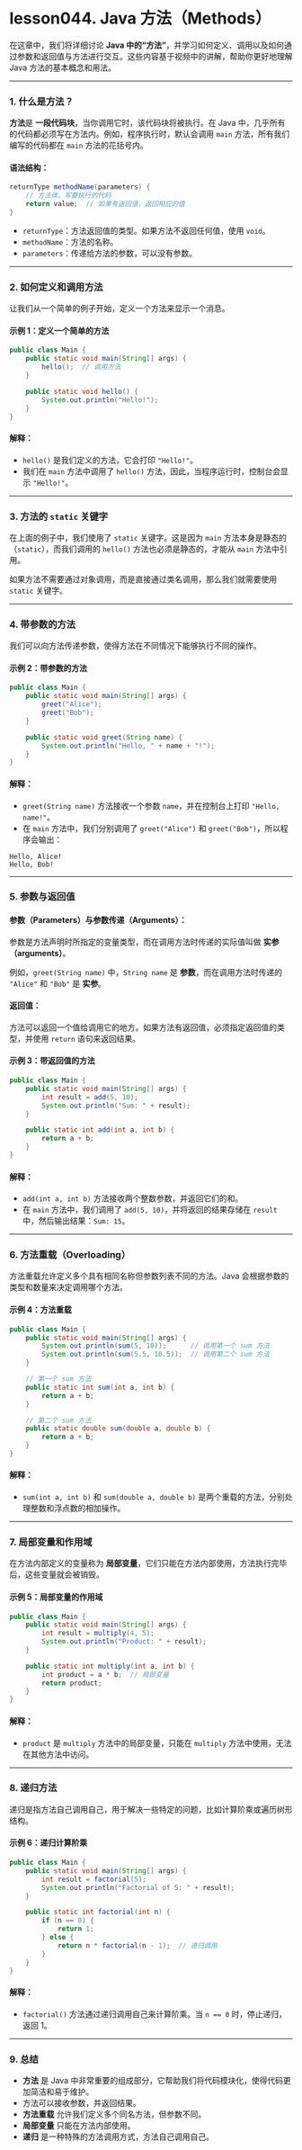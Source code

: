 # lesson044. Java 方法（Methods）

在这章中，我们将详细讨论 **Java 中的“方法”**，并学习如何定义、调用以及如何通过参数和返回值与方法进行交互。这些内容基于视频中的讲解，帮助你更好地理解 Java 方法的基本概念和用法。

------

### 1. **什么是方法？**

**方法**是 **一段代码块**，当你调用它时，该代码块将被执行。在 Java 中，几乎所有的代码都必须写在方法内。例如，程序执行时，默认会调用 `main` 方法，所有我们编写的代码都在 `main` 方法的花括号内。

#### **语法结构**：

```java
returnType methodName(parameters) {
    // 方法体，写要执行的代码
    return value;  // 如果有返回值，返回相应的值
}
```

- `returnType`：方法返回值的类型。如果方法不返回任何值，使用 `void`。
- `methodName`：方法的名称。
- `parameters`：传递给方法的参数，可以没有参数。

------

### 2. **如何定义和调用方法**

让我们从一个简单的例子开始，定义一个方法来显示一个消息。

#### **示例 1：定义一个简单的方法**

```java
public class Main {
    public static void main(String[] args) {
        hello();  // 调用方法
    }

    public static void hello() {
        System.out.println("Hello!");
    }
}
```

#### **解释**：

- `hello()` 是我们定义的方法，它会打印 `"Hello!"`。
- 我们在 `main` 方法中调用了 `hello()` 方法，因此，当程序运行时，控制台会显示 `"Hello!"`。

------

### 3. **方法的** `static` **关键字**

在上面的例子中，我们使用了 `static` 关键字。这是因为 `main` 方法本身是静态的（`static`），而我们调用的 `hello()` 方法也必须是静态的，才能从 `main` 方法中引用。

如果方法不需要通过对象调用，而是直接通过类名调用，那么我们就需要使用 `static` 关键字。

------

### 4. **带参数的方法**

我们可以向方法传递参数，使得方法在不同情况下能够执行不同的操作。

#### **示例 2：带参数的方法**

```java
public class Main {
    public static void main(String[] args) {
        greet("Alice");
        greet("Bob");
    }

    public static void greet(String name) {
        System.out.println("Hello, " + name + "!");
    }
}
```

#### **解释**：

- `greet(String name)` 方法接收一个参数 `name`，并在控制台上打印 `"Hello, name!"`。
- 在 `main` 方法中，我们分别调用了 `greet("Alice")` 和 `greet("Bob")`，所以程序会输出：

```plain
Hello, Alice!
Hello, Bob!
```

------

### 5. **参数与返回值**

#### **参数（Parameters）与参数传递（Arguments）**：

参数是方法声明时所指定的变量类型，而在调用方法时传递的实际值叫做 **实参（arguments）**。

例如，`greet(String name)` 中，`String name` 是 **参数**，而在调用方法时传递的 `"Alice"` 和 `"Bob"` 是 **实参**。

#### **返回值**：

方法可以返回一个值给调用它的地方。如果方法有返回值，必须指定返回值的类型，并使用 `return` 语句来返回结果。

#### **示例 3：带返回值的方法**

```java
public class Main {
    public static void main(String[] args) {
        int result = add(5, 10);
        System.out.println("Sum: " + result);
    }

    public static int add(int a, int b) {
        return a + b;
    }
}
```

#### **解释**：

- `add(int a, int b)` 方法接收两个整数参数，并返回它们的和。
- 在 `main` 方法中，我们调用了 `add(5, 10)`，并将返回的结果存储在 `result` 中，然后输出结果：`Sum: 15`。

------

### 6. **方法重载（Overloading）**

方法重载允许定义多个具有相同名称但参数列表不同的方法。Java 会根据参数的类型和数量来决定调用哪个方法。

#### **示例 4：方法重载**

```java
public class Main {
    public static void main(String[] args) {
        System.out.println(sum(5, 10));      // 调用第一个 sum 方法
        System.out.println(sum(5.5, 10.5));  // 调用第二个 sum 方法
    }

    // 第一个 sum 方法
    public static int sum(int a, int b) {
        return a + b;
    }

    // 第二个 sum 方法
    public static double sum(double a, double b) {
        return a + b;
    }
}
```

#### **解释**：

- `sum(int a, int b)` 和 `sum(double a, double b)` 是两个重载的方法，分别处理整数和浮点数的相加操作。

------

### 7. **局部变量和作用域**

在方法内部定义的变量称为 **局部变量**，它们只能在方法内部使用，方法执行完毕后，这些变量就会被销毁。

#### **示例 5：局部变量的作用域**

```java
public class Main {
    public static void main(String[] args) {
        int result = multiply(4, 5);
        System.out.println("Product: " + result);
    }

    public static int multiply(int a, int b) {
        int product = a * b;  // 局部变量
        return product;
    }
}
```

#### **解释**：

- `product` 是 `multiply` 方法中的局部变量，只能在 `multiply` 方法中使用，无法在其他方法中访问。

------

### 8. **递归方法**

递归是指方法自己调用自己，用于解决一些特定的问题，比如计算阶乘或遍历树形结构。

#### **示例 6：递归计算阶乘**

```java
public class Main {
    public static void main(String[] args) {
        int result = factorial(5);
        System.out.println("Factorial of 5: " + result);
    }

    public static int factorial(int n) {
        if (n == 0) {
            return 1;
        } else {
            return n * factorial(n - 1);  // 递归调用
        }
    }
}
```

#### **解释**：

- `factorial()` 方法通过递归调用自己来计算阶乘。当 `n == 0` 时，停止递归，返回 1。

------

### 9. **总结**

- **方法** 是 Java 中非常重要的组成部分，它帮助我们将代码模块化，使得代码更加简洁和易于维护。
- 方法可以接收参数，并返回结果。
- **方法重载** 允许我们定义多个同名方法，但参数不同。
- **局部变量** 只能在方法内部使用。
- **递归** 是一种特殊的方法调用方式，方法自己调用自己。